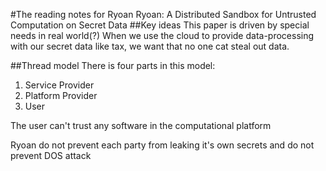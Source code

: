 #The reading notes for Ryoan
Ryoan: A Distributed Sandbox for Untrusted Computation on Secret Data
##Key ideas
This paper is driven by special needs in real world(?) When we use the cloud to provide data-processing with our secret data like tax, we want that no one cat steal out data.

##Thread model
There is four parts in this model:
1. Service Provider
2. Platform Provider
3. User

The user can't trust any software in the computational platform

Ryoan do not prevent each party from leaking it's own secrets and do not prevent DOS attack
